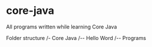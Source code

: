 # core-java
All programs written while learning Core Java

Folder structure
/- Core Java
   /-- Hello Word
   /-- Programs
